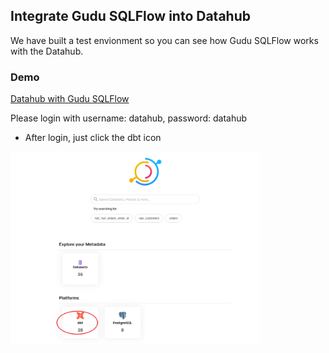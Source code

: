 ## Integrate Gudu SQLFlow into Datahub

We have built a test envionment so you can see how Gudu SQLFlow works with the Datahub.

### Demo
[Datahub with Gudu SQLFlow](http://101.43.5.98:9002/)

Please login with username: datahub, password: datahub

- After login, just click the dbt icon
<img src="./datahub-sqlflow-dbt.png" alt="datahub-dbt" width="400"/>


